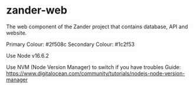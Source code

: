 # zander-web
The web component of the Zander project that contains database, API and website.

Primary Colour: #2f508c
Secondary Colour: #1c2f53

Use Node v16.6.2 

Use NVM (Node Version Manager) to switch if you have troubles
Guide: https://www.digitalocean.com/community/tutorials/nodejs-node-version-manager